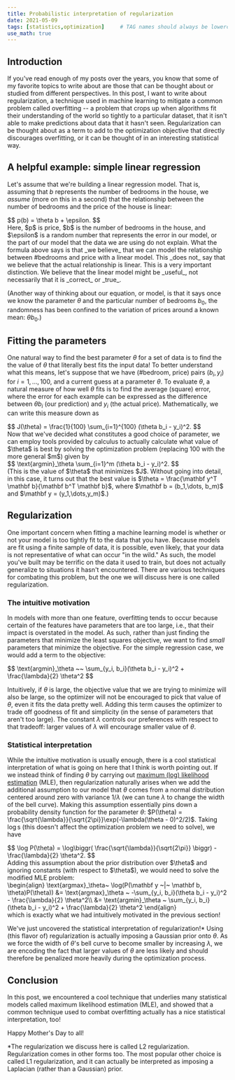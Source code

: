 ```yaml
---
title: Probabilistic interpretation of regularization
date: 2021-05-09
tags: [statistics,optimization]     # TAG names should always be lowercase
use_math: true
---
```


## Introduction
If you've read enough of my posts over the years, you know that some of my favorite
topics to write about are those that can be thought about or studied from
different perspectives. In this post, I want to write about regularization, a
technique used in machine learning to mitigate a common problem called overfitting
-- a problem that crops up when algorithms fit their understanding of the world
so tightly to a particular dataset, that it isn't able to make predictions about
data that it hasn't seen. Regularization can be thought about as a term to add
to the optimization objective that directly discourages overfitting, or it can be
thought of in an interesting statistical way.

## A helpful example: simple linear regression
Let's assume that we're building a linear regression model. That is, assuming that
$b$ represents the number of bedrooms in the house, we _assume_ (more on this in a second)
that the relationship between the number of bedrooms and the price of the house
is linear:
<div>
$$
  p(b) = \theta b + \epsilon.
$$
</div>
Here, $p$ is price, $b$ is the number of bedrooms in the house, and $\epsilon$
is a random number that represents the error in our model, or the part of our model that
the data we are using do not explain. What the formula above says is that _we believe_
that we can model the relationship between #bedrooms and price with a linear model.
This _does not_ say that we believe that the actual relationship is linear. This is a
very important distinction. We believe that the linear model might be _useful_, not
necessarily that it is _correct_ or _true_.

(Another way of thinking about our equation, or model, is that it says once we know
the parameter $\theta$ and the particular number of bedrooms $b_0$, the randomness
has been confined to the variation of prices around a known mean: $\theta b_0$.)

## Fitting the parameters
One natural way to find the best parameter $\theta$ for a set of data is to find the
the value of $\theta$ that literally best fits the input data! To better understand what
this means, let's suppose that we have (#bedroom, price) pairs $(b_i, y_i)$ for $i=1,\dots,100$,
and a current guess at a parameter $\theta$. To evaluate $\theta$, a natural measure of how
well $\theta$ fits is to find the average (square) error, where the error for each example
can be expressed as the difference between $\theta b_i$ (our prediction) and $y_i$
(the actual price). Mathematically, we can write this measure down as
<div>
$$
  J(\theta) = \frac{1}{100} \sum_{i=1}^{100} (\theta b_i - y_i)^2.
$$
</div>
Now that we've decided what constitutes a good choice of parameter, we can employ
tools provided by calculus to actually calculate what value of $\theta$ is best
by solving the optimization problem (replacing 100 with the more general $m$) given by
<div>
$$
  \text{argmin}_\theta \sum_{i=1}^m (\theta b_i - y_i)^2.
$$
</div>
(This is the value of $\theta$ that minimizes $J$. Without going into detail,
in this case, it turns out that the best value is $\theta = \frac{\mathbf y^T \mathbf b}{\mathbf b^T \mathbf b}$,
where $\mathbf b = (b_1,\dots, b_m)$ and $\mathbf y = (y_1,\dots,y_m)$.)

## Regularization
One important concern when fitting a machine learning model is whether or not
your model is too tightly fit to the data that you have. Because models are fit using
a finite sample of data, it is possible, even likely, that your data is not representative
of what can occur "in the wild." As such, the model you've built may be terrific on the data
it used to train, but does not actually generalize to situations it hasn't encountered.
There are various techniques for combating this problem, but the one we will discuss
here is one called regularization.

### The intuitive motivation
In models with more than one feature, overfitting tends to occur because certain
of the features have parameters that are too large, i.e., that their impact is overstated
in the model. As such, rather than just finding the parameters that minimize the least
squares objective, we want to find _small_ parameters that minimize the objective.
For the simple regression case, we would add a term to the objective:
<div>
$$
\text{argmin}_\theta ~~ \sum_{y_i, b_i}(\theta b_i - y_i)^2 + \frac{\lambda}{2} \theta^2
$$
</div>

Intuitively, if $\theta$ is large, the objective value that we are trying to minimize
will also be large, so the optimizer will not be encouraged to pick that value of $\theta$,
even it fits the data pretty well. Adding this term causes the optimizer to trade off
goodness of fit and simplicity (in the sense of parameters that aren't too large).
The constant $\lambda$ controls our preferences with respect to that tradeoff: larger
values of $\lambda$ will encourage smaller value of $\theta$.

### Statistical interpretation
While the intuitive motivation is usually enough, there is a cool
statistical interpretation of what is going on here that I think is worth pointing out.
If we instead think of finding $\theta$ by carrying out [maximum (log) likelihood estimation](https://en.wikipedia.org/wiki/Maximum_likelihood_estimation) (MLE),
then regularization naturally arises when we add the additional assumption to our
model that $\theta$ comes from a normal distribution centered around zero with variance
$1/\lambda$ (we can tune $\lambda$ to change the width of the bell curve). Making this assumption
essentially pins down a probability density function for the parameter $\theta$:
$P(\theta) = \frac{\sqrt{\lambda}}{\sqrt{2\pi}}\exp(-\lambda(\theta - 0)^2/2)$.
Taking $\log$s (this doesn't affect the optimization problem we need to solve), we have
<div>
$$
  \log P(\theta) = \log\biggr( \frac{\sqrt{\lambda}}{\sqrt{2\pi}} \biggr) - \frac{\lambda}{2} \theta^2.
$$
</div>
Adding this assumption about the prior distribution over $\theta$ and ignoring
constants (with respect to $\theta$), we would need to solve the modified MLE problem:
<div>
\begin{align}
  \text{argmax}_\theta~ \log(P(\mathbf y ~|~ \mathbf b, \theta)P(\theta))
  &= \text{argmax}_\theta ~ -\sum_{y_i, b_i}(\theta b_i - y_i)^2 - \frac{\lambda}{2} \theta^2\\
  &= \text{argmin}_\theta ~ \sum_{y_i, b_i}(\theta b_i - y_i)^2 + \frac{\lambda}{2} \theta^2
\end{align}
</div>
which is exactly what we had intuitively motivated in the previous section!

We've just uncovered the statistical interpretation of regularization!* Using (this flavor
of) regularization is actually imposing a Gaussian prior onto $\theta$. As we force the
width of $\theta$'s bell curve to become smaller by increasing $\lambda$, we are encoding the
fact that larger values of $\theta$ are less likely and should therefore be penalized more
heavily during the optimization process.

## Conclusion
In this post, we encountered a cool technique that underlies many statistical models called maximum likelihood estimation (MLE), and showed that a common technique used to combat overfitting actually has a nice statistical interpretation, too!

Happy Mother's Day to all!

*The regularization we discuss here is called L2 regularization. Regularization comes in
other forms too. The most popular other choice is called L1 regularization, and it can
actually be interpreted as imposing a Laplacian (rather than a Gaussian) prior.
